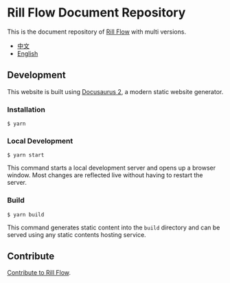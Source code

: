 # Rill Flow Document Repository

This is the document repository of [Rill Flow](https://weibocom.github.com/rill-flow) with multi versions.

* [中文](https://rill-flow.github.io)
* [English](https://rill-flow.github.io/en/)

## Development
This website is built using [Docusaurus 2](https://docusaurus.io/), a modern static website generator.

### Installation

```
$ yarn
```

### Local Development

```
$ yarn start
```

This command starts a local development server and opens up a browser window. Most changes are reflected live without having to restart the server.

### Build

```
$ yarn build
```

This command generates static content into the `build` directory and can be served using any static contents hosting service.

## Contribute

[Contribute to Rill Flow](https://rill-flow.github.io/docs/develop/document).
